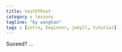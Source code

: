 ```yaml
---
title: testOfPost
category : lessons
tagline: "by wanghan"
tags : [intro, beginner, jekyll, tutorial]
---
```


Suceed? ... 
